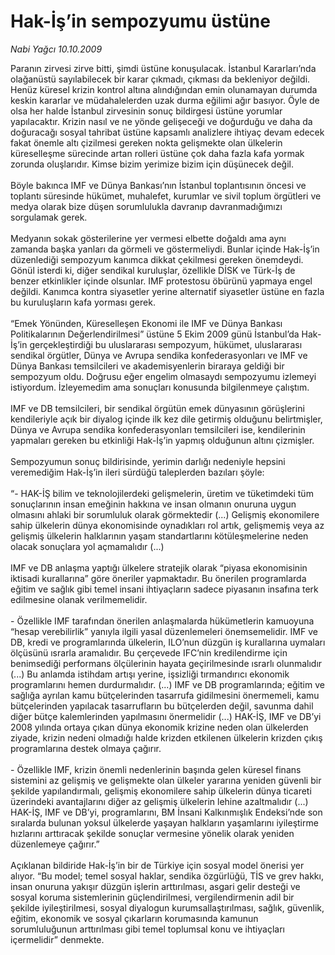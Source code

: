 # Hak-İş’in sempozyumu üstüne

*Nabi Yağcı 10.10.2009*

<div class="taraf_structure_2col_1zq">
<div class="margen_n">



 <p>Paranın zirvesi zirve bitti, şimdi üstüne konuşulacak. İstanbul Kararları’nda olağanüstü sayılabilecek bir karar çıkmadı, çıkması da bekleniyor değildi. Henüz küresel krizin kontrol altına alındığından emin olunamayan durumda keskin kararlar ve müdahalelerden uzak durma eğilimi ağır basıyor. Öyle de olsa her halde İstanbul zirvesinin sonuç bildirgesi üstüne yorumlar yapılacaktır. Krizin nasıl ve ne yönde gelişeceği ve doğurduğu ve daha da doğuracağı sosyal tahribat üstüne kapsamlı analizlere ihtiyaç devam edecek fakat önemle altı çizilmesi gereken nokta gelişmekte olan ülkelerin küreselleşme sürecinde artan rolleri üstüne çok daha fazla kafa yormak zorunda oluşlarıdır. Kimse bizim yerimize bizim için düşünecek değil. <br/><br/>Böyle bakınca IMF ve Dünya Bankası’nın İstanbul toplantısının öncesi ve toplantı süresinde hükümet, muhalefet, kurumlar ve sivil toplum örgütleri ve medya olarak bize düşen sorumlulukla davranıp davranmadığımızı sorgulamak gerek. <br/><br/>Medyanın sokak gösterilerine yer vermesi elbette doğaldı ama aynı zamanda başka yanları da görmeli ve göstermeliydi. Bunlar içinde Hak-İş’in düzenlediği sempozyum kanımca dikkat çekilmesi gereken önemdeydi. Gönül isterdi ki, diğer sendikal kuruluşlar, özellikle DİSK ve Türk-İş de benzer etkinlikler içinde olsunlar. IMF protestosu öbürünü yapmaya engel değildi. Kanımca kontra siyasetler yerine alternatif siyasetler üstüne en fazla bu kuruluşların kafa yorması gerek. <br/><br/>“Emek Yönünden, Küreselleşen Ekonomi ile IMF ve Dünya Bankası Politikalarının Değerlendirilmesi” üstüne 5 Ekim 2009 günü İstanbul’da Hak-İş’in gerçekleştirdiği bu uluslararası sempozyum, hükümet, uluslararası sendikal örgütler, Dünya ve Avrupa sendika konfederasyonları ve IMF ve Dünya Bankası temsilcileri ve akademisyenlerin biraraya geldiği bir sempozyum oldu. Doğrusu eğer engelim olmasaydı sempozyumu izlemeyi istiyordum. İzleyemedim ama sonuçları konusunda bilgilenmeye çalıştım. <br/><br/>IMF ve DB temsilcileri, bir sendikal örgütün emek dünyasının görüşlerini kendileriyle açık bir diyalog içinde ilk kez dile getirmiş olduğunu belirtmişler, Dünya ve Avrupa sendika konfederasyonları temsilcileri ise, kendilerinin yapmaları gereken bu etkinliği Hak-İş’in yapmış olduğunun altını çizmişler. <br/><br/>Sempozyumun sonuç bildirisinde, yerimin darlığı nedeniyle hepsini veremediğim Hak-İş’in ileri sürdüğü taleplerden bazıları şöyle: <br/><br/>“- HAK-İŞ bilim ve teknolojilerdeki gelişmelerin, üretim ve tüketimdeki tüm sonuçlarının insan emeğinin hakkına ve insan olmanın onuruna uygun olmasını ahlaki bir sorumluluk olarak görmektedir (...) Gelişmiş ekonomilere sahip ülkelerin dünya ekonomisinde oynadıkları rol artık, gelişmemiş veya az gelişmiş ülkelerin halklarının yaşam standartlarını kötüleşmelerine neden olacak sonuçlara yol açmamalıdır (...) <br/><br/>IMF ve DB anlaşma yaptığı ülkelere stratejik olarak “piyasa ekonomisinin iktisadi kurallarına” göre öneriler yapmaktadır. Bu önerilen programlarda eğitim ve sağlık gibi temel insani ihtiyaçların sadece piyasanın insafına terk edilmesine olanak verilmemelidir. <br/><br/>- Özellikle IMF tarafından önerilen anlaşmalarda hükümetlerin kamuoyuna “hesap verebilirlik” yanıyla ilgili yasal düzenlemeleri önemsemelidir. IMF ve DB, kredi ve programlarında ülkelerin, ILO’nun düzgün iş kurallarına uymaları ölçüsünü ısrarla aramalıdır. Bu çerçevede IFC’nin kredilendirme için benimsediği performans ölçülerinin hayata geçirilmesinde ısrarlı olunmalıdır (...) Bu anlamda istihdam artışı yerine, işsizliği tırmandırıcı ekonomik programlarını hemen durdurmalıdır. (...) IMF ve DB programlarında; eğitim ve sağlığa ayrılan kamu bütçelerinden tasarrufa gidilmesini önermemeli, kamu bütçelerinden yapılacak tasarrufların bu bütçelerden değil, savunma dahil diğer bütçe kalemlerinden yapılmasını önermelidir (...) HAK-İŞ, IMF ve DB’yi 2008 yılında ortaya çıkan dünya ekonomik krizine neden olan ülkelerden ziyade, krizin nedeni olmadığı halde krizden etkilenen ülkelerin krizden çıkış programlarına destek olmaya çağırır. <br/><br/>- Özellikle IMF, krizin önemli nedenlerinin başında gelen küresel finans sistemini az gelişmiş ve gelişmekte olan ülkeler yararına yeniden güvenli bir şekilde yapılandırmalı, gelişmiş ekonomilere sahip ülkelerin dünya ticareti üzerindeki avantajlarını diğer az gelişmiş ülkelerin lehine azaltmalıdır (...) HAK-İŞ, IMF ve DB’yi, programlarını, BM İnsani Kalkınmışlık Endeksi’nde son sıralarda bulunan yoksul ülkelerde yaşayan halkların yaşamlarını iyileştirme hızlarını arttıracak şekilde sonuçlar vermesine yönelik olarak yeniden düzenlemeye çağırır.” <br/><br/>Açıklanan bildiride Hak-İş’in bir de Türkiye için sosyal model önerisi yer alıyor. “Bu model; temel sosyal haklar, sendika özgürlüğü, TİS ve grev hakkı, insan onuruna yakışır düzgün işlerin arttırılması, asgari gelir desteği ve sosyal koruma sistemlerinin güçlendirilmesi, vergilendirmenin adil bir şekilde iyileştirilmesi, sosyal diyalogun kurumsallaştırılması, sağlık, güvenlik, eğitim, ekonomik ve sosyal çıkarların korumasında kamunun sorumluluğunun arttırılması gibi temel toplumsal konu ve ihtiyaçları içermelidir” denmekte.</p>
<br/>
<br/>
<br/>



<br/>


<div id="taraf_not">
</div>

</div>


</div>
